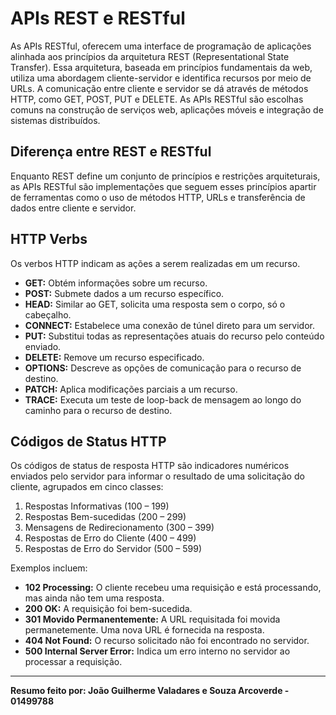 # APIs REST e RESTful

As APIs RESTful, oferecem uma interface de programação de aplicações alinhada aos princípios da arquitetura REST (Representational State Transfer). Essa arquitetura, baseada em princípios fundamentais da web, utiliza uma abordagem cliente-servidor e identifica recursos por meio de URLs. A comunicação entre cliente e servidor se dá através de métodos HTTP, como GET, POST, PUT e DELETE. As APIs RESTful são escolhas comuns na construção de serviços web, aplicações móveis e integração de sistemas distribuídos.

## Diferença entre REST e RESTful

Enquanto REST define um conjunto de princípios e restrições arquiteturais, as APIs RESTful são implementações que seguem esses princípios apartir de ferramentas como o uso de métodos HTTP, URLs e transferência de dados entre cliente e servidor.

## HTTP Verbs

Os verbos HTTP indicam as ações a serem realizadas em um recurso.

- **GET:** Obtém informações sobre um recurso.
- **POST:** Submete dados a um recurso específico.
- **HEAD:** Similar ao GET, solicita uma resposta sem o corpo, só o cabeçalho.
- **CONNECT:** Estabelece uma conexão de túnel direto para um servidor.
- **PUT:** Substitui todas as representações atuais do recurso pelo conteúdo enviado.
- **DELETE:** Remove um recurso especificado.
- **OPTIONS:** Descreve as opções de comunicação para o recurso de destino.
- **PATCH:** Aplica modificações parciais a um recurso.
- **TRACE:** Executa um teste de loop-back de mensagem ao longo do caminho para o recurso de destino.

## Códigos de Status HTTP

Os códigos de status de resposta HTTP são indicadores numéricos enviados pelo servidor para informar o resultado de uma solicitação do cliente, agrupados em cinco classes:

1. Respostas Informativas (100 – 199)
2. Respostas Bem-sucedidas (200 – 299)
3. Mensagens de Redirecionamento (300 – 399)
4. Respostas de Erro do Cliente (400 – 499)
5. Respostas de Erro do Servidor (500 – 599)

Exemplos incluem:

- **102 Processing:** O cliente recebeu uma requisição e está processando, mas ainda não tem uma resposta.
- **200 OK:** A requisição foi bem-sucedida.
- **301 Movido Permanentemente:** A URL requisitada foi movida permanetemente. Uma nova URL é fornecida na resposta.
- **404 Not Found:** O recurso solicitado não foi encontrado no servidor.
- **500 Internal Server Error:** Indica um erro interno no servidor ao processar a requisição.

---

**Resumo feito por: João Guilherme Valadares e Souza Arcoverde - 01499788**
